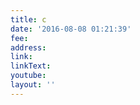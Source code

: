 ```yaml
---
title: c
date: '2016-08-08 01:21:39'
fee: 
address: 
link: 
linkText: 
youtube: 
layout: ''
---
```

